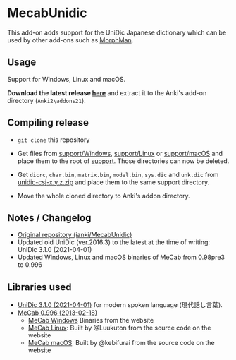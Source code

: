 # MecabUnidic

This add-on adds support for the UniDic Japanese dictionary which can be used by other add-ons such as [MorphMan](https://github.com/landonepps/MorphMan21).

## Usage

Support for Windows, Linux and macOS.

**Download the latest release [here](https://github.com/Luukuton/MecabUnidic/releases/tag/v1.0)** and extract it to the Anki's add-on directory (`Anki2\addons21`).

## Compiling release

- `git clone` this repository

- Get files from [support/Windows](support/Windows), [support/Linux](support/Linux) or [support/macOS](support/macOS) and place them to the root of [support](support). Those directories can now be deleted.

- Get `dicrc`, `char.bin`, `matrix.bin`, `model.bin`, `sys.dic` and `unk.dic` from [unidic-csj-x.y.z.zip](https://unidic.ninjal.ac.jp/download) and place them to the same support directory.

- Move the whole cloned directory to Anki's addon directory.

## Notes / Changelog

- [Original repository (ianki/MecabUnidic)](https://github.com/ianki/MecabUnidic)
- Updated old UniDic (ver.2016.3) to the latest at the time of writing: UniDic 3.1.0 (2021-04-01)
- Updated Windows, Linux and macOS binaries of MeCab from 0.98pre3 to 0.996

## Libraries used

- [UniDic 3.1.0 (2021-04-01)](https://unidic.ninjal.ac.jp/download#unidic_csj) for modern spoken language (現代話し言葉).
- [MeCab 0.996 (2013-02-18)](https://taku910.github.io/mecab/)
  - [MeCab Windows](support/Windows) Binaries from the website
  - [MeCab Linux](support/Linux): Built by @Luukuton from the source code on the website
  - [MeCab macOS](support/Linux): Built by @kebifurai from the source code on the website
